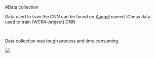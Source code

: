 #Data collection 
<p>

  Data used to train the CNN can be found on [Kaggel](https://www.kaggle.com/datasets/mohamedmoataz99/wcra-ai?rvi=1) named :Chess data used to train (WCRA-project) CNN
  
</p>

 <br>

 <p>Data collection was tough process and time consuming.</p>

 ![](https://www.googleapis.com/download/storage/v1/b/kaggle-user-content/o/inbox%2F7966647%2Fb31d5195aea01ca0db26688f2ab40c98%2F20240110_034249.gif?generation=1704851736745352&alt=media)

